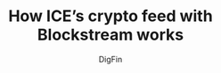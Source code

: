 ---
author: DigFin
title: "How ICE’s crypto feed with Blockstream works"
categories: 
tags: DIGFIN
image: /images/blog/digfin.jpg
summary: "Intercontinental Exchange and its partner explain their vision of bringing transparency and liquidity to crypto exchanges."
layout: default_post
posturl: https://www.digfingroup.com/ice/
---